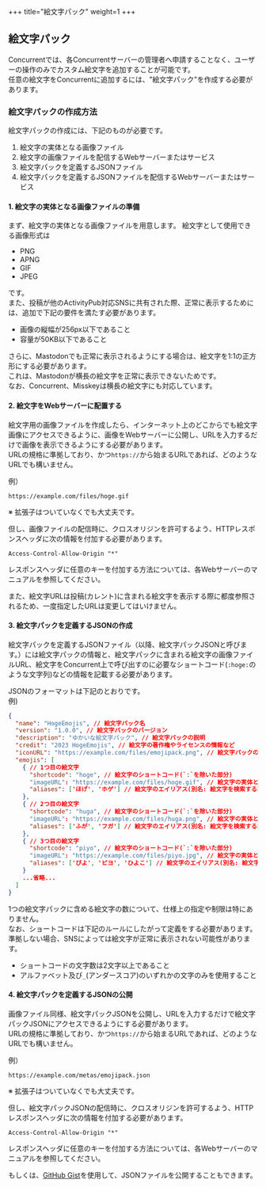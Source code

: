+++
title="絵文字パック"
weight=1
+++

## 絵文字パック
Concurrentでは、各Concurrentサーバーの管理者へ申請することなく、ユーザーの操作のみでカスタム絵文字を追加することが可能です。  
任意の絵文字をConcurrentに追加するには、"絵文字パック"を作成する必要があります。

### 絵文字パックの作成方法
絵文字パックの作成には、下記のものが必要です。
1. 絵文字の実体となる画像ファイル
2. 絵文字の画像ファイルを配信するWebサーバーまたはサービス
3. 絵文字パックを定義するJSONファイル
4. 絵文字パックを定義するJSONファイルを配信するWebサーバーまたはサービス

#### 1. 絵文字の実体となる画像ファイルの準備
まず、絵文字の実体となる画像ファイルを用意します。
絵文字として使用できる画像形式は

- PNG
- APNG
- GIF
- JPEG

です。  
また、投稿が他のActivityPub対応SNSに共有された際、正常に表示するためには、追加で下記の要件を満たす必要があります。

- 画像の縦幅が256px以下であること
- 容量が50KB以下であること

さらに、Mastodonでも正常に表示されるようにする場合は、絵文字を1:1の正方形にする必要があります。  
これは、Mastodonが横長の絵文字を正常に表示できないためです。  
なお、Concurrent、Misskeyは横長の絵文字にも対応しています。

#### 2. 絵文字をWebサーバーに配置する
絵文字用の画像ファイルを作成したら、インターネット上のどこからでも絵文字画像にアクセスできるように、画像をWebサーバーに公開し、URLを入力するだけで画像を表示できるようにする必要があります。  
URLの規格に準拠しており、かつ`https://`から始まるURLであれば、どのようなURLでも構いません。

例）
```
https://example.com/files/hoge.gif
```
※ 拡張子はついていなくでも大丈夫です。

但し、画像ファイルの配信時に、クロスオリジンを許可するよう、HTTPレスポンスヘッダに次の情報を付加する必要があります。

```
Access-Control-Allow-Origin "*"
```

レスポンスヘッダに任意のキーを付加する方法については、各Webサーバーのマニュアルを参照してください。

また、絵文字URLは投稿(カレント)に含まれる絵文字を表示する際に都度参照されるため、一度指定したURLは変更してはいけません。

#### 3. 絵文字パックを定義するJSONの作成
絵文字パックを定義するJSONファイル（以降、絵文字パックJSONと呼びます。）には絵文字パックの情報と、絵文字パックに含まれる絵文字の画像ファイルURL、絵文字をConcurrent上で呼び出すのに必要なショートコード(`:hoge:`のような文字列)などの情報を記載する必要があります。

JSONのフォーマットは下記のとおりです。  
例)
```JSON
{
  "name": "HogeEmojis", // 絵文字パック名
  "version": "1.0.0", // 絵文字パックのバージョン
  "description": "ゆかいな絵文字パック", // 絵文字パックの説明
  "credit": "2023 HogeEmojis", // 絵文字の著作権やライセンスの情報など 
  "iconURL": "https://example.com/files/emojipack.png", // 絵文字パックのアイコン
  "emojis": [
    { // 1つ目の絵文字
      "shortcode": "hoge", // 絵文字のショートコード(`:`を除いた部分)
      "imageURL": "https://example.com/files/hoge.gif", // 絵文字の実体となる画像ファイル
      "aliases": ['ほげ', 'ホゲ'] // 絵文字のエイリアス(別名: 絵文字を検索する際のキーワード)
    },
    { // 2つ目の絵文字
      "shortcode": "huga", // 絵文字のショートコード(`:`を除いた部分)
      "imageURL": "https://example.com/files/huga.png", // 絵文字の実体となる画像ファイル
      "aliases": ['ふが', 'フガ'] // 絵文字のエイリアス(別名: 絵文字を検索する際のキーワード)
    },
    { // 3つ目の絵文字
      "shortcode": "piyo", // 絵文字のショートコード(`:`を除いた部分)
      "imageURL": "https://example.com/files/piyo.jpg", // 絵文字の実体となる画像ファイル
      "aliases": ['ぴよ', 'ピヨ', 'ひよこ'] // 絵文字のエイリアス(別名: 絵文字を検索する際のキーワード)
    }
    ...省略...
  ]
}
```

1つの絵文字パックに含める絵文字の数について、仕様上の指定や制限は特にありません。  
なお、ショートコードは下記のルールにしたがって定義をする必要があります。 準拠しない場合、SNSによっては絵文字が正常に表示されない可能性があります。
- ショートコードの文字数は2文字以上であること
- アルファベット及び`_`(アンダースコア)のいずれかの文字のみを使用すること

####  4. 絵文字パックを定義するJSONの公開
画像ファイル同様、絵文字パックJSONを公開し、URLを入力するだけで絵文字パックJSONにアクセスできるようにする必要があります。  
URLの規格に準拠しており、かつ`https://`から始まるURLであれば、どのようなURLでも構いません。

例）
```
https://example.com/metas/emojipack.json
```
※ 拡張子はついていなくでも大丈夫です。

但し、絵文字パックJSONの配信時に、クロスオリジンを許可するよう、HTTPレスポンスヘッダに次の情報を付加する必要があります。

```
Access-Control-Allow-Origin "*"
```

レスポンスヘッダに任意のキーを付加する方法については、各Webサーバーのマニュアルを参照してください。

もしくは、[GitHub Gist](https://gist.github.com/)を使用して、JSONファイルを公開することもできます。